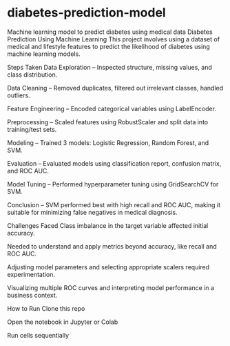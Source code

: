 # diabetes-prediction-model
Machine learning model to predict diabetes using medical data
Diabetes Prediction Using Machine Learning
This project involves using a dataset of medical and lifestyle features to predict the likelihood of diabetes using machine learning models.

Steps Taken
Data Exploration – Inspected structure, missing values, and class distribution.

Data Cleaning – Removed duplicates, filtered out irrelevant classes, handled outliers.

Feature Engineering – Encoded categorical variables using LabelEncoder.

Preprocessing – Scaled features using RobustScaler and split data into training/test sets.

Modeling – Trained 3 models: Logistic Regression, Random Forest, and SVM.

Evaluation – Evaluated models using classification report, confusion matrix, and ROC AUC.

Model Tuning – Performed hyperparameter tuning using GridSearchCV for SVM.

Conclusion – SVM performed best with high recall and ROC AUC, making it suitable for minimizing false negatives in medical diagnosis.

 Challenges Faced
Class imbalance in the target variable affected initial accuracy.

Needed to understand and apply metrics beyond accuracy, like recall and ROC AUC.

Adjusting model parameters and selecting appropriate scalers required experimentation.

Visualizing multiple ROC curves and interpreting model performance in a business context.

How to Run
Clone this repo

Open the notebook in Jupyter or Colab

Run cells sequentially

